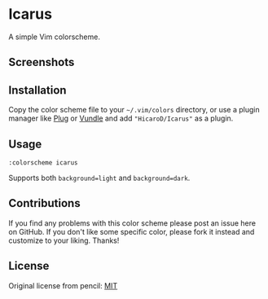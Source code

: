 # Icarus

A simple Vim colorscheme.

## Screenshots

## Installation

Copy the color scheme file to your `~/.vim/colors` directory, or use a plugin
manager like [Plug][] or [Vundle][] and add `"HicaroD/Icarus"`
as a plugin.

[vundle]: https://github.com/gmarik/Vundle.vim
[plug]: https://github.com/junegunn/vim-plug

## Usage

```
:colorscheme icarus
```

Supports both `background=light` and `background=dark`.

## Contributions

If you find any problems with this color scheme please post an issue here on
GitHub. If you don't like some specific color, please fork it instead and customize
to your liking. Thanks!

## License

Original license from pencil: [MIT](LICENSE)
